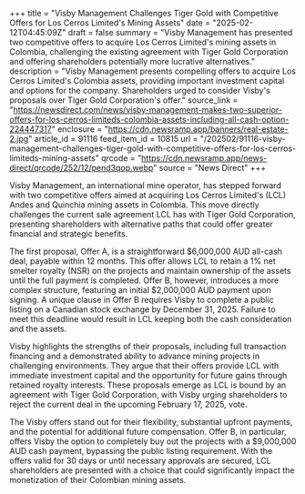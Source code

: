 +++
title = "Visby Management Challenges Tiger Gold with Competitive Offers for Los Cerros Limited's Mining Assets"
date = "2025-02-12T04:45:09Z"
draft = false
summary = "Visby Management has presented two competitive offers to acquire Los Cerros Limited's mining assets in Colombia, challenging the existing agreement with Tiger Gold Corporation and offering shareholders potentially more lucrative alternatives."
description = "Visby Management presents compelling offers to acquire Los Cerros Limited's Colombia assets, providing important investment capital and options for the company. Shareholders urged to consider Visby's proposals over Tiger Gold Corporation's offer."
source_link = "https://newsdirect.com/news/visby-management-makes-two-superior-offers-for-los-cerros-limiteds-colombia-assets-including-all-cash-option-224447317"
enclosure = "https://cdn.newsramp.app/banners/real-estate-2.jpg"
article_id = 91116
feed_item_id = 10815
url = "/202502/91116-visby-management-challenges-tiger-gold-with-competitive-offers-for-los-cerros-limiteds-mining-assets"
qrcode = "https://cdn.newsramp.app/news-direct/qrcode/252/12/pend3qop.webp"
source = "News Direct"
+++

<p>Visby Management, an international mine operator, has stepped forward with two competitive offers aimed at acquiring Los Cerros Limited's (LCL) Andes and Quinchia mining assets in Colombia. This move directly challenges the current sale agreement LCL has with Tiger Gold Corporation, presenting shareholders with alternative paths that could offer greater financial and strategic benefits.</p><p>The first proposal, Offer A, is a straightforward $6,000,000 AUD all-cash deal, payable within 12 months. This offer allows LCL to retain a 1% net smelter royalty (NSR) on the projects and maintain ownership of the assets until the full payment is completed. Offer B, however, introduces a more complex structure, featuring an initial $2,000,000 AUD payment upon signing. A unique clause in Offer B requires Visby to complete a public listing on a Canadian stock exchange by December 31, 2025. Failure to meet this deadline would result in LCL keeping both the cash consideration and the assets.</p><p>Visby highlights the strengths of their proposals, including full transaction financing and a demonstrated ability to advance mining projects in challenging environments. They argue that their offers provide LCL with immediate investment capital and the opportunity for future gains through retained royalty interests. These proposals emerge as LCL is bound by an agreement with Tiger Gold Corporation, with Visby urging shareholders to reject the current deal in the upcoming February 17, 2025, vote.</p><p>The Visby offers stand out for their flexibility, substantial upfront payments, and the potential for additional future compensation. Offer B, in particular, offers Visby the option to completely buy out the projects with a $9,000,000 AUD cash payment, bypassing the public listing requirement. With the offers valid for 30 days or until necessary approvals are secured, LCL shareholders are presented with a choice that could significantly impact the monetization of their Colombian mining assets.</p>